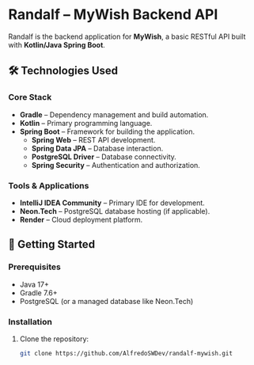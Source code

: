 # Randalf – MyWish Backend API  

Randalf is the backend application for **MyWish**, a basic RESTful API built with **Kotlin/Java Spring Boot**.  

## 🛠️ Technologies Used  

### Core Stack  
- **Gradle** – Dependency management and build automation.  
- **Kotlin** – Primary programming language.  
- **Spring Boot** – Framework for building the application.  
  - **Spring Web** – REST API development.  
  - **Spring Data JPA** – Database interaction.  
  - **PostgreSQL Driver** – Database connectivity.  
  - **Spring Security** – Authentication and authorization.  

### Tools & Applications  
- **IntelliJ IDEA Community** – Primary IDE for development.  
- **Neon.Tech** – PostgreSQL database hosting (if applicable).  
- **Render** – Cloud deployment platform.  

## 🚀 Getting Started  

### Prerequisites  
- Java 17+  
- Gradle 7.6+  
- PostgreSQL (or a managed database like Neon.Tech)  

### Installation  
1. Clone the repository:  
   ```sh
   git clone https://github.com/AlfredoSWDev/randalf-mywish.git
